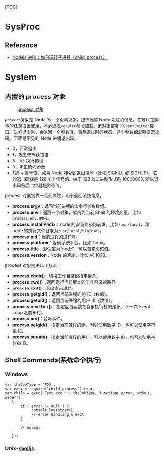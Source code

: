 [TOC]

# SysProc

## Reference

* [Nodejs 进阶：如何玩转子进程（child_process）](http://www.cnblogs.com/chyingp/p/node-learning-guide-child_process.html?utm_source=tuicool&utm_medium=referral)

# System

## 内置的 process 对象

> [process 对象](http://javascript.ruanyifeng.com/nodejs/process.html)

`process`对象是 Node 的一个全局对象，提供当前 Node 进程的信息。它可以在脚本的任意位置使用，不必通过`require`命令加载。该对象部署了`EventEmitter`接口。进程退出时，会返回一个整数值，表示退出时的状态。这个整数值就叫做退出码。下面是常见的 Node 进程退出码。

* 0，正常退出
* 1，发生未捕获错误
* 5，V8 执行错误
* 8，不正确的参数
* 128 + 信号值，如果 Node 接受到退出信号（比如 SIGKILL 或 SIGHUP），它的退出码就是 128 加上信号值。由于 128 的二进制形式是 10000000, 所以退出码的后七位就是信号值。

process 对象提供一系列属性，用于返回系统信息。

* **process.argv**：返回当前进程的命令行参数数组。
* **process.env**：返回一个对象，成员为当前 Shell 的环境变量，比如`process.env.HOME`。
* **process.installPrefix**：node 的安装路径的前缀，比如`/usr/local`，则 node 的执行文件目录为`/usr/local/bin/node`。
* **process.pid**：当前进程的进程号。
* **process.platform**：当前系统平台，比如 Linux。
* **process.title**：默认值为“node”，可以自定义该值。
* **process.version**：Node 的版本，比如 v0.10.18。

process 对象提供以下方法：

* **process.chdir()**：切换工作目录到指定目录。
* **process.cwd()**：返回运行当前脚本的工作目录的路径。
* **process.exit()**：退出当前进程。
* **process.getgid()**：返回当前进程的组 ID（数值）。
* **process.getuid()**：返回当前进程的用户 ID（数值）。
* **process.nextTick()**：指定回调函数在当前执行栈的尾部、下一次 Event Loop 之前执行。
* **process.on()**：监听事件。
* **process.setgid()**：指定当前进程的组，可以使用数字 ID，也可以使用字符串 ID。
* **process.setuid()**：指定当前进程的用户，可以使用数字 ID，也可以使用字符串 ID。

## Shell Commands(系统命令执行)

### Windows

```
var theJobType = 'FOO';
var exec = require('child_process').exec;
var child = exec('Test.exe ' + theJobType, function( error, stdout, stderr)
   {
       if ( error != null ) {
            console.log(stderr);
            // error handling & exit
       }

       // normal

   });
```

### Unix-[shelljs](https://github.com/shelljs/shelljs)
